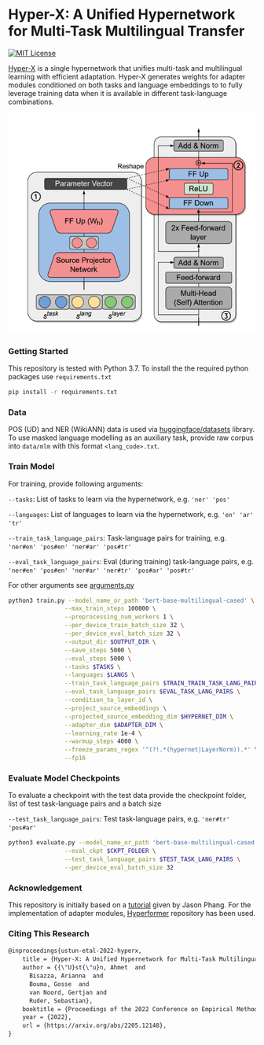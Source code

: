 # Hyper-X: A Unified Hypernetwork for Multi-Task Multilingual Transfer

[![MIT License](https://img.shields.io/badge/License-MIT-green.svg)](LICENSE)

[Hyper-X](https://arxiv.org/abs/2205.12148) is a single hypernetwork that unifies multi-task and multilingual learning with efficient adaptation. Hyper-X generates weights for adapter modules conditioned on both tasks and language embeddings to to fully leverage training data when it is available in different task-language combinations. 

[![Hyper-X](docs/hyperx.png)](https://arxiv.org/abs/2205.12148)

### Getting Started
This repository is tested with Python 3.7. To install the the required python packages use `requirements.txt` 
```bash
pip install -r requirements.txt
```

### Data

POS (UD) and NER (WikiANN) data is used via [huggingface/datasets](https://arxiv.org/abs/2205.12148) library. To use masked language modelling as an auxiliary task, provide raw corpus into `data/mlm` with this format `<lang_code>.txt`. 

### Train Model

For training, provide following arguments:

`--tasks`: List of tasks to learn via the hypernetwork, e.g. `'ner' 'pos'` 

`--languages`: List of languages to learn via the hypernetwork, e.g. `'en' 'ar' 'tr'`

`--train_task_language_pairs`: Task-language pairs for training, e.g. `'ner#en' 'pos#en' 'ner#ar' 'pos#tr'`

`--eval_task_language_pairs`: Eval (during training) task-language pairs, e.g. `'ner#en' 'pos#en' 'ner#ar' 'ner#tr' 'pos#ar' 'pos#tr'`

For other arguments see [arguments.py](arguments.py)
```bash
python3 train.py --model_name_or_path 'bert-base-multilingual-cased' \
                --max_train_steps 100000 \
                --preprocessing_num_workers 1 \
                --per_device_train_batch_size 32 \
                --per_device_eval_batch_size 32 \
                --output_dir $OUTPUT_DIR \
                --save_steps 5000 \
                --eval_steps 5000 \
                --tasks $TASKS \
                --languages $LANGS \
                --train_task_language_pairs $TRAIN_TRAIN_TASK_LANG_PAIRS \
                --eval_task_language_pairs $EVAL_TASK_LANG_PAIRS \
                --condition_to_layer_id \
                --project_source_embeddings \
                --projected_source_embedding_dim $HYPERNET_DIM \
                --adapter_dim $ADAPTER_DIM \
                --learning_rate 1e-4 \
                --warmup_steps 4000 \
                --freeze_params_regex '^(?!.*(hypernet|LayerNorm)).*' \
                --fp16
```

### Evaluate Model Checkpoints

To evaluate a checkpoint with the test data provide the checkpoint folder, list of test task-language pairs and a batch size

`--test_task_language_pairs`: Test task-language pairs, e.g. `'ner#tr' 'pos#ar'`

```bash
python3 evaluate.py --model_name_or_path 'bert-base-multilingual-cased' \
                --eval_ckpt $CKPT_FOLDER \
                --test_task_language_pairs $TEST_TASK_LANG_PAIRS \
                --per_device_eval_batch_size 32 
```

### Acknowledgement
This repository is initially based on a [tutorial](https://colab.research.google.com/github/zphang/zphang.github.io/blob/master/files/notebooks/Multi_task_Training_with_Transformers_NLP.ipynb) given by Jason Phang. For the implementation of adapter modules, [Hyperformer](https://github.com/rabeehk/hyperformer) repository has been used.  

### Citing This Research

```latex
@inproceedings{ustun-etal-2022-hyperx,
    title = {Hyper-X: A Unified Hypernetwork for Multi-Task Multilingual Transfer},
    author = {{\"U}st{\"u}n, Ahmet  and
      Bisazza, Arianna  and
      Bouma, Gosse  and
      van Noord, Gertjan and
      Ruder, Sebastian},
    booktitle = {Proceedings of the 2022 Conference on Empirical Methods in Natural Language Processing (EMNLP)},
    year = {2022},
    url = {https://arxiv.org/abs/2205.12148},
}
